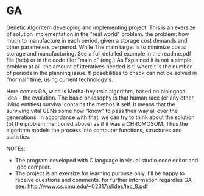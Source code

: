 # GA
Genetic Algoritem developing and implementing project.
This is an exersize of solution implementation in the "real world" problem.
the problem: how much to manufacture in each period, given a storage cost demands and other parameters perperiod.
While The main target is to minimize costs: storage and manufacturing.
See a full detailed example in the readme.pdf file (heb) or in the code file: "main.c" (eng.)
As Explained it is not a simple problem at all.
the amount of itteratives needed is t! where t is the number of periods in the planning issue.
t! posebilities to check can not be solved in "normal" time, using current technology's.

Here comes GA, wich is Metha-heyursic algorithm, based on biologocal idea - the evulution.
The basic philosophy is that human race (or any other living entities) survival contains the methos it self.
It means that the  surviving vital GENs some how "know" to pass their way all over the generations.
In accordance with that, we can try to think about the solution (of the problem mentioned above) as if it was 
a CHROMOSOM.
Thus the algorithm models the process into computer functions, structures and statistics.


NOTEs:
- The program developed with C language in visual studio code editor and .gcc compiler.
- The project is an exersize for learning purpuse only. I'll be happy to receive questions and comments.
  for further information regardles GA see: http://www.cs.cmu.edu/~02317/slides/lec_8.pdf


